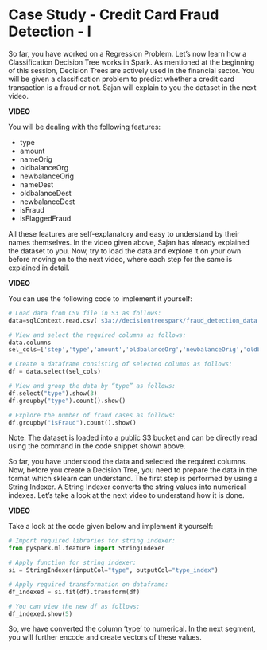 # Case Study - Credit Card Fraud Detection - I

So far, you have worked on a Regression Problem. Let’s now learn how a Classification Decision Tree works in Spark. As mentioned at the beginning of this session, Decision Trees are actively used in the financial sector. You will be given a classification problem to predict whether a credit card transaction is a fraud or not. Sajan will explain to you the dataset in the next video.

**VIDEO**

You will be dealing with the following features:

-   type
-   amount
-   nameOrig
-   oldbalanceOrg
-   newbalanceOrig
-   nameDest
-   oldbalanceDest
-   newbalanceDest
-   isFraud
-   isFlaggedFraud

All these features are self-explanatory and easy to understand by their names themselves. In the video given above, Sajan has already explained the dataset to you. Now, try to load the data and explore it on your own before moving on to the next video, where each step for the same is explained in detail.

**VIDEO**

You can use the following code to implement it yourself:

```python
# Load data from CSV file in S3 as follows:
data=sqlContext.read.csv('s3a://decisiontreespark/fraud_detection_data.csv',header=True,inferSchema=True)

# View and select the required columns as follows:
data.columns
sel_cols=['step','type','amount','oldbalanceOrg','newbalanceOrig','oldbalanceDest','newbalanceDest', 'isFraud', 'isFlaggedFraud']

# Create a dataframe consisting of selected columns as follows:
df = data.select(sel_cols)

# View and group the data by “type” as follows:
df.select("type").show(3)
df.groupby("type").count().show()

# Explore the number of fraud cases as follows:
df.groupby("isFraud").count().show()
```

Note: The dataset is loaded into a public S3 bucket and can be directly read using the command in the code snippet shown above.

So far, you have understood the data and selected the required columns. Now, before you create a Decision Tree, you need to prepare the data in the format which sklearn can understand. The first step is performed by using a String Indexer. A String Indexer converts the string values into numerical indexes. Let’s take a look at the next video to understand how it is done.

**VIDEO**

Take a look at the code given below and implement it yourself:

```python
# Import required libraries for string indexer:
from pyspark.ml.feature import StringIndexer

# Apply function for string indexer:
si = StringIndexer(inputCol="type", outputCol="type_index")

# Apply required transformation on dataframe:
df_indexed = si.fit(df).transform(df)

# You can view the new df as follows:
df_indexed.show(5)
```

So, we have converted the column ‘type’ to numerical. In the next segment, you will further encode and create vectors of these values.